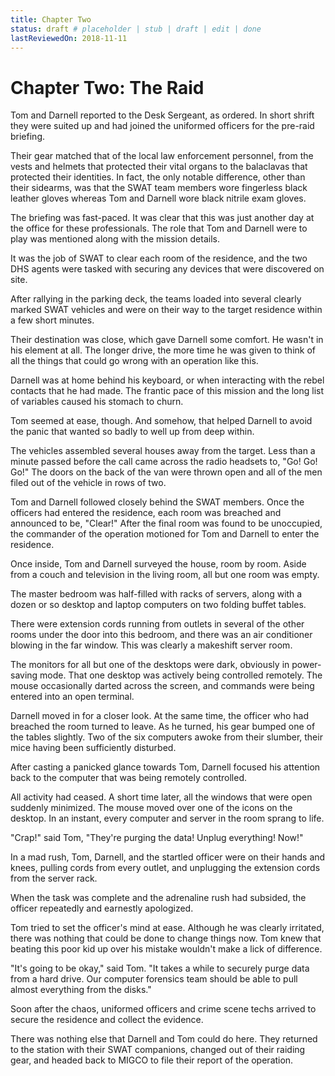 ```yaml
---
title: Chapter Two
status: draft # placeholder | stub | draft | edit | done
lastReviewedOn: 2018-11-11
---
```


# Chapter Two: The Raid

Tom and Darnell reported to the Desk Sergeant, as ordered. In short shrift they were suited up and had joined the uniformed officers for the pre-raid briefing. 

Their gear matched that of the local law enforcement personnel, from the vests and helmets that protected their vital organs to the balaclavas that protected their identities. In fact, the only notable difference, other than their sidearms, was that the SWAT team members wore fingerless black leather gloves whereas Tom and Darnell wore black nitrile exam gloves.

The briefing was fast-paced. It was clear that this was just another day at the office for these professionals. The role that Tom and Darnell were to play was mentioned along with the mission details. 

It was the job of SWAT to clear each room of the residence, and the two DHS agents were tasked with securing any devices that were discovered on site.

After rallying in the parking deck, the teams loaded into several clearly marked SWAT vehicles and were on their way to the target residence within a few short minutes. 

Their destination was close, which gave Darnell some comfort. He wasn't in his element at all. The longer drive, the more time he was given to think of all the things that could go wrong with an operation like this.

Darnell was at home behind his keyboard, or when interacting with the rebel contacts that he had made. The frantic pace of this mission and the long list of variables caused his stomach to churn. 

Tom seemed at ease, though. And somehow, that helped Darnell to avoid the panic that wanted so badly to well up from deep within.

The vehicles assembled several houses away from the target. Less than a minute passed before the call came across the radio headsets to, "Go! Go! Go!" The doors on the back of the van were thrown open and all of the men filed out of the vehicle in rows of two.

Tom and Darnell followed closely behind the SWAT members. Once the officers had entered the residence, each room was breached and announced to be, "Clear!" After the final room was found to be unoccupied, the commander of the operation motioned for Tom and Darnell to enter the residence.

Once inside, Tom and Darnell surveyed the house, room by room. Aside from a couch and television in the living room, all but one room was empty. 

The master bedroom was half-filled with racks of servers, along with a dozen or so desktop and laptop computers on two folding buffet tables. 

There were extension cords running from outlets in several of the other rooms under the door into this bedroom, and there was an air conditioner blowing in the far window. This was clearly a makeshift server room.

The monitors for all but one of the desktops were dark, obviously in power-saving mode. That one desktop was actively being controlled remotely. The mouse occasionally darted across the screen, and commands were being entered into an open terminal.

Darnell moved in for a closer look. At the same time, the officer who had breached the room turned to leave. As he turned, his gear bumped one of the tables slightly. Two of the six computers awoke from their slumber, their mice having been sufficiently disturbed.

After casting a panicked glance towards Tom, Darnell focused his attention back to the computer that was being remotely controlled.

All activity had ceased. A short time later, all the windows that were open suddenly minimized. The mouse moved over one of the icons on the desktop. In an instant, every computer and server in the room sprang to life. 

"Crap!" said Tom, "They're purging the data! Unplug everything! Now!"

In a mad rush, Tom, Darnell, and the startled officer were on their hands and knees, pulling cords from every outlet, and unplugging the extension cords from the server rack.

When the task was complete and the adrenaline rush had subsided, the officer repeatedly and earnestly apologized. 

Tom tried to set the officer's mind at ease. Although he was clearly irritated, there was nothing that could be done to change things now. Tom knew that beating this poor kid up over his mistake wouldn't make a lick of difference.

"It's going to be okay," said Tom. "It takes a while to securely purge data from a hard drive. Our computer forensics team should be able to pull almost everything from the disks."

Soon after the chaos, uniformed officers and crime scene techs arrived to secure the residence and collect the evidence. 

There was nothing else that Darnell and Tom could do here. They returned to the station with their SWAT companions, changed out of their raiding gear, and headed back to MIGCO to file their report of the operation.
